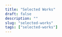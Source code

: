 ```yaml
---
title: "Selected Works"
draft: false
description: ""
slug: "selected-works"
tags: ["selected-works"]
---
```

